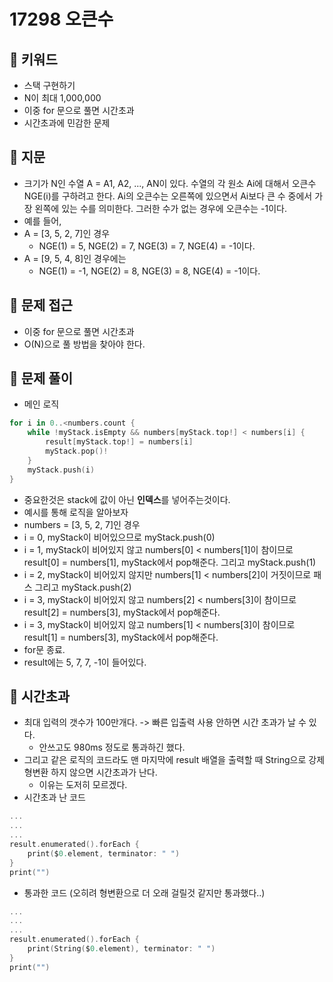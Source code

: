 # 17298 오큰수

## 🍎 키워드
- 스택 구현하기
- N이 최대 1,000,000
- 이중 for 문으로 풀면 시간초과
- 시간초과에 민감한 문제


## 🍎 지문
- 크기가 N인 수열 A = A1, A2, ..., AN이 있다. 수열의 각 원소 Ai에 대해서 오큰수 NGE(i)를 구하려고 한다. Ai의 오큰수는 오른쪽에 있으면서 Ai보다 큰 수 중에서 가장 왼쪽에 있는 수를 의미한다. 그러한 수가 없는 경우에 오큰수는 -1이다.
- 예를 들어, 
- A = [3, 5, 2, 7]인 경우 
    - NGE(1) = 5, NGE(2) = 7, NGE(3) = 7, NGE(4) = -1이다. 
- A = [9, 5, 4, 8]인 경우에는 
    - NGE(1) = -1, NGE(2) = 8, NGE(3) = 8, NGE(4) = -1이다.

## 🍎 문제 접근
- 이중 for 문으로 풀면 시간초과
- O(N)으로 풀 방법을 찾아야 한다.

## 🍎 문제 풀이
- 메인 로직
```swift
for i in 0..<numbers.count {
    while !myStack.isEmpty && numbers[myStack.top!] < numbers[i] {
        result[myStack.top!] = numbers[i]
        myStack.pop()!
    }
    myStack.push(i)
}
```
- 중요한것은 stack에 값이 아닌 **인덱스**를 넣어주는것이다.
- 예시를 통해 로직을 알아보자
- numbers = [3, 5, 2, 7]인 경우
- i = 0, myStack이 비어있으므로 myStack.push(0)
- i = 1, myStack이 비어있지 않고 numbers[0] < numbers[1]이 참이므로 result[0] = numbers[1], myStack에서 pop해준다. 그리고 myStack.push(1)
- i = 2, myStack이 비어있지 않지만 numbers[1] < numbers[2]이 거짓이므로 패스 그리고 myStack.push(2) 
- i = 3, myStack이 비어있지 않고 numbers[2] < numbers[3]이 참이므로 result[2] = numbers[3], myStack에서 pop해준다.
- i = 3, myStack이 비어있지 않고 numbers[1] < numbers[3]이 참이므로 result[1] = numbers[3], myStack에서 pop해준다.
- for문 종료.
- result에는 5, 7, 7, -1이 들어있다.

## 🍎 시간초과
- 최대 입력의 갯수가 100만개다. -> 빠른 입출력 사용 안하면 시간 초과가 날 수 있다. 
    - 안쓰고도 980ms 정도로 통과하긴 했다.
- 그리고 같은 로직의 코드라도 맨 마지막에 result 배열을 출력할 때 String으로 강제 형변환 하지 않으면 시간초과가 난다.
    - 이유는 도저히 모르겠다.
- 시간초과 난 코드
```swift
...
...
...
result.enumerated().forEach {
    print($0.element, terminator: " ")
}
print("")
```
- 통과한 코드 (오히려 형변환으로 더 오래 걸릴것 같지만 통과했다..)
```swift
...
...
...
result.enumerated().forEach {
    print(String($0.element), terminator: " ")
}
print("")
```
